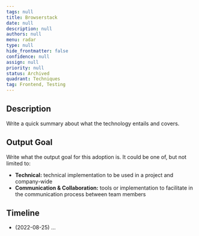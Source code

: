 ```yaml
---
tags: null
title: Browserstack
date: null
description: null
authors: null
menu: radar
type: null
hide_frontmatter: false
confidence: null
assign: null
priority: null
status: Archived
quadrant: Techniques
tag: Frontend, Testing
---
```


## Description
Write a quick summary about what the technology entails and covers.

## Output Goal
Write what the output goal for this adoption is. It could be one of, but not limited to:

* **Technical:** technical implementation to be used in a project and company-wide
* **Communication & Collaboration:** tools or implementation to facilitate in the communication process between team members

## Timeline
* (2022-08-25) …